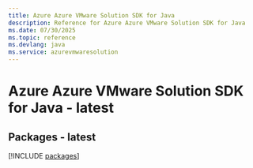```yaml
---
title: Azure Azure VMware Solution SDK for Java
description: Reference for Azure Azure VMware Solution SDK for Java
ms.date: 07/30/2025
ms.topic: reference
ms.devlang: java
ms.service: azurevmwaresolution
---
```

# Azure Azure VMware Solution SDK for Java - latest
## Packages - latest
[!INCLUDE [packages](azure-vmware-solution-index.md)]